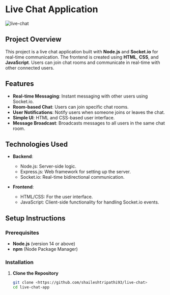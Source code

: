# Live Chat Application
![live-chat]()

## Project Overview
This project is a live chat application built with **Node.js** and **Socket.io** for real-time communication. The frontend is created using **HTML**, **CSS**, and **JavaScript**. Users can join chat rooms and communicate in real-time with other connected users.

## Features
- **Real-time Messaging**: Instant messaging with other users using Socket.io.
- **Room-based Chat**: Users can join specific chat rooms.
- **User Notifications**: Notify users when someone joins or leaves the chat.
- **Simple UI**: HTML and CSS-based user interface.
- **Message Broadcast**: Broadcasts messages to all users in the same chat room.

## Technologies Used
- **Backend**:
  - Node.js: Server-side logic.
  - Express.js: Web framework for setting up the server.
  - Socket.io: Real-time bidirectional communication.
  
- **Frontend**:
  - HTML/CSS: For the user interface.
  - JavaScript: Client-side functionality for handling Socket.io events.

## Setup Instructions

### Prerequisites
- **Node.js** (version 14 or above)
- **npm** (Node Package Manager)

### Installation

1. **Clone the Repository**
   ```bash
   git clone <https://github.com/shaileshtripathi93/live-chat>
   cd live-chat-app
